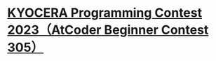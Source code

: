 # [KYOCERA Programming Contest 2023（AtCoder Beginner Contest 305）](https://atcoder.jp/contests/abc305)
